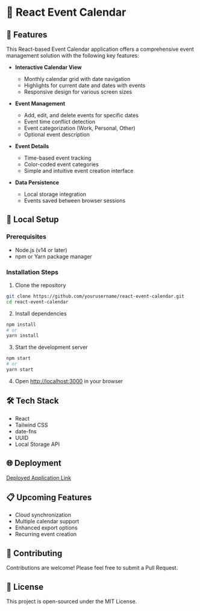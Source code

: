 # 📅 React Event Calendar

## 🌟 Features

This React-based Event Calendar application offers a comprehensive event management solution with the following key features:

- **Interactive Calendar View**
  - Monthly calendar grid with date navigation
  - Highlights for current date and dates with events
  - Responsive design for various screen sizes

- **Event Management**
  - Add, edit, and delete events for specific dates
  - Event time conflict detection
  - Event categorization (Work, Personal, Other)
  - Optional event description

- **Event Details**
  - Time-based event tracking
  - Color-coded event categories
  - Simple and intuitive event creation interface

- **Data Persistence**
  - Local storage integration
  - Events saved between browser sessions

## 🚀 Local Setup

### Prerequisites
- Node.js (v14 or later)
- npm or Yarn package manager

### Installation Steps
1. Clone the repository
```bash
git clone https://github.com/yourusername/react-event-calendar.git
cd react-event-calendar
```

2. Install dependencies
```bash
npm install
# or
yarn install
```

3. Start the development server
```bash
npm start
# or
yarn start
```

4. Open [http://localhost:3000](http://localhost:3000) in your browser

## 🛠 Tech Stack
- React
- Tailwind CSS
- date-fns
- UUID
- Local Storage API

## 🌐 Deployment
[Deployed Application Link](https://dynamic-event-calendar-gamma.vercel.app/)

## 📋 Upcoming Features
- Cloud synchronization
- Multiple calendar support
- Enhanced export options
- Recurring event creation

## 🤝 Contributing
Contributions are welcome! Please feel free to submit a Pull Request.

## 📄 License
This project is open-sourced under the MIT License.
